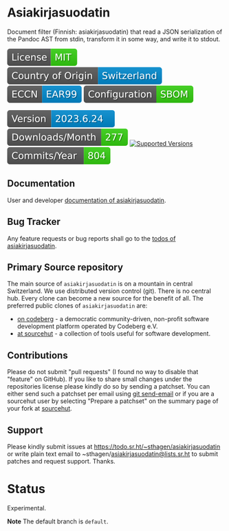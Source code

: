 # Asiakirjasuodatin

Document filter (Finnish: asiakirjasuodatin) that read a JSON serialization of the Pandoc AST from stdin, transform it in some way, and write it to stdout.

[![License](docs/badges/license-spdx-mit.svg)](https://git.sr.ht/~sthagen/asiakirjasuodatin/tree/default/item/LICENSE)
[![Country of Origin](docs/badges/country-of-origin-name-switzerland-neutral.svg)](https://git.sr.ht/~sthagen/asiakirjasuodatin/tree/default/item/COUNTRY-OF-ORIGIN)
[![Export Classification Control Number (ECCN)](docs/badges/export-control-classification-number_eccn-ear99-neutral.svg)](https://git.sr.ht/~sthagen/asiakirjasuodatin/tree/default/item/EXPORT-CONTROL-CLASSIFICATION-NUMBER)
[![Configuration](docs/badges/configuration-sbom.svg)](https://git.sr.ht/~sthagen/asiakirjasuodatin/tree/default/item/docs/third-party/README.md)

[![Version](docs/badges/latest-release.svg)](https://pypi.python.org/pypi/asiakirjasuodatin/)
[![Downloads](docs/badges/downloads-per-month.svg)](https://pepy.tech/project/asiakirjasuodatin)
[![Supported Versions](https://img.shields.io/pypi/pyversions/asiakirjasuodatin.svg?style=flat)](https://pypi.python.org/pypi/asiakirjasuodatin/)
[![Maintenance Status](docs/badges/commits-per-year.svg)](https://git.sr.ht/~sthagen/asiakirjasuodatin/log)

## Documentation

User and developer [documentation of asiakirjasuodatin](https://codes.dilettant.life/docs/asiakirjasuodatin).

## Bug Tracker

Any feature requests or bug reports shall go to the [todos of asiakirjasuodatin](https://todo.sr.ht/~sthagen/asiakirjasuodatin).

## Primary Source repository

The main source of `asiakirjasuodatin` is on a mountain in central Switzerland.
We use distributed version control (git).
There is no central hub.
Every clone can become a new source for the benefit of all.
The preferred public clones of `asiakirjasuodatin` are:

* [on codeberg](https://codeberg.org/sthagen/asiakirjasuodatin) - a democratic community-driven, non-profit software development platform operated by Codeberg e.V.
* [at sourcehut](https://git.sr.ht/~sthagen/asiakirjasuodatin) - a collection of tools useful for software development.

## Contributions

Please do not submit "pull requests" (I found no way to disable that "feature" on GitHub).
If you like to share small changes under the repositories license please kindly do so by sending a patchset.
You can either send such a patchset per email using [git send-email](https://git-send-email.io) or
if you are a sourcehut user by selecting "Prepare a patchset" on the summary page of your fork at [sourcehut](https://git.sr.ht/).

## Support

Please kindly submit issues at https://todo.sr.ht/~sthagen/asiakirjasuodatin or write plain text email to ~sthagen/asiakirjasuodatin@lists.sr.ht to submit patches and request support. Thanks.

# Status

Experimental.

**Note** The default branch is `default`.
